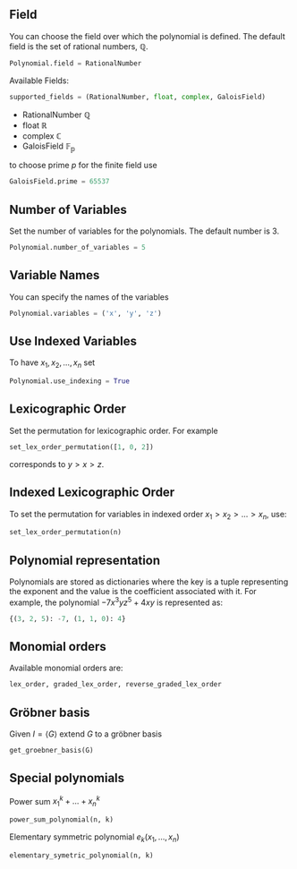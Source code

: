 ## Field
You can choose the field over which the polynomial is defined. The default field is the set of rational numbers, $\mathbb{Q}$. 
```python
Polynomial.field = RationalNumber
```
Available Fields:
```python
supported_fields = (RationalNumber, float, complex, GaloisField)
```
- RationalNumber $\mathbb{Q}$
- float $\mathbb{R}$
- complex $\mathbb{C}$
- GaloisField $\mathbb{F_p}$

to choose prime $p$ for the finite field use
```python
GaloisField.prime = 65537
```
## Number of Variables
Set the number of variables for the polynomials. The default number is $3$.
```python
Polynomial.number_of_variables = 5
```
## Variable Names
You can specify the names of the variables
```python
Polynomial.variables = ('x', 'y', 'z')
```
## Use Indexed Variables
To have $x_1 , x_2 , \ldots , x_n$ set
```python
Polynomial.use_indexing = True 
```
## Lexicographic Order
Set the permutation for lexicographic order. For example 
```python
set_lex_order_permutation([1, 0, 2])
```
corresponds to $y > x > z$.
## Indexed Lexicographic Order
To set the permutation for variables in indexed order $x_1 > x_2 > \ldots > x_n$, use:
```python
set_lex_order_permutation(n)
```
## Polynomial representation
Polynomials are stored as dictionaries where the key is a tuple representing the exponent and the value is the coefficient associated with it. For example, the polynomial $-7x^3yz^5+4xy$ is represented as:
```python
{(3, 2, 5): -7, (1, 1, 0): 4} 
```
## Monomial orders
Available monomial orders are:
```python
lex_order, graded_lex_order, reverse_graded_lex_order
```
## Gröbner basis
Given $I=\langle G\rangle$ extend $G$ to a gröbner basis
```python
get_groebner_basis(G)
```
## Special polynomials
Power sum $x_1^k + \ldots + x_n^k$
```python
power_sum_polynomial(n, k)
```
Elementary symmetric polynomial $e_k(x_1, \ldots, x_n)$
```python
elementary_symetric_polynomial(n, k)
```
